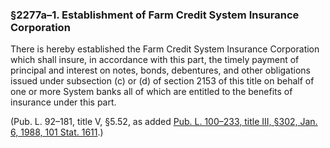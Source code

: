 ### §2277a–1. Establishment of Farm Credit System Insurance Corporation ###

There is hereby established the Farm Credit System Insurance Corporation which shall insure, in accordance with this part, the timely payment of principal and interest on notes, bonds, debentures, and other obligations issued under subsection (c) or (d) of section 2153 of this title on behalf of one or more System banks all of which are entitled to the benefits of insurance under this part.

(Pub. L. 92–181, title V, §5.52, as added [Pub. L. 100–233, title III, §302, Jan. 6, 1988, 101 Stat. 1611](/statviewer.htm?volume=101&page=1611).)
